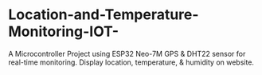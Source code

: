 # Location-and-Temperature-Monitoring-IOT-
A Microcontroller Project using ESP32 Neo-7M GPS &amp; DHT22 sensor for real-time monitoring. Display location, temperature, &amp; humidity on website.
